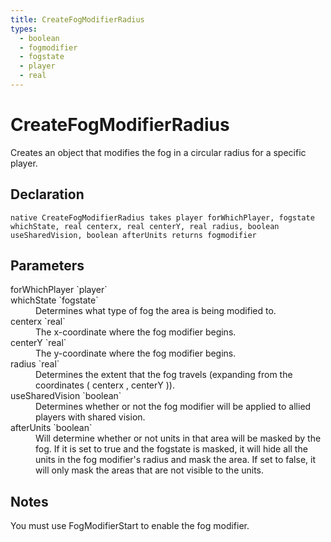 ```yaml
---
title: CreateFogModifierRadius
types:
  - boolean
  - fogmodifier
  - fogstate
  - player
  - real
---
```


# CreateFogModifierRadius
Creates an object that modifies the fog in a circular radius for a specific player.

## Declaration

```
native CreateFogModifierRadius takes player forWhichPlayer, fogstate whichState, real centerx, real centerY, real radius, boolean useSharedVision, boolean afterUnits returns fogmodifier
```

## Parameters
<dl>
  <dt>forWhichPlayer `player`</dt>
  <dd></dd>

  <dt>whichState `fogstate`</dt>
  <dd>Determines what type of fog the area is being modified to.</dd>

  <dt>centerx `real`</dt>
  <dd>The x-coordinate where the fog modifier begins.</dd>

  <dt>centerY `real`</dt>
  <dd>The y-coordinate where the fog modifier begins.</dd>

  <dt>radius `real`</dt>
  <dd>Determines the extent that the fog travels (expanding from the coordinates ( centerx , centerY )).</dd>

  <dt>useSharedVision `boolean`</dt>
  <dd>Determines whether or not the fog modifier will be applied to allied players with shared vision.</dd>

  <dt>afterUnits `boolean`</dt>
  <dd>Will determine whether or not units in that area will be masked by the fog. If it is set to true and the fogstate is masked, it will hide all the units in the fog modifier's radius and mask the area. If set to false, it will only mask the areas that are not visible to the units.</dd>
</dl>

## Notes 
You must use FogModifierStart to enable the fog modifier.